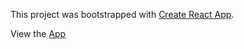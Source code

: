 This project was bootstrapped with [Create React App](https://github.com/facebook/create-react-app).

View the [App](https://mburu-antony-imageuplaoder.netlify.app/#/)

